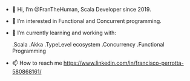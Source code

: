 - 👋 Hi, I’m @FranTheHuman, Scala Developer since 2019.
- 👀 I’m interested in Functional and Concurrent programming.
- 🌱 I’m currently learning and working with:

   .Scala
   .Akka
   .TypeLevel ecosystem
   .Concurrency
   .Functional Programming
   
- 📫 How to reach me https://www.linkedin.com/in/francisco-perrotta-580868161/

<!---
FranTheHuman/FranTheHuman is a ✨ special ✨ repository because its `README.md` (this file) appears on your GitHub profile.
You can click the Preview link to take a look at your changes.
--->
